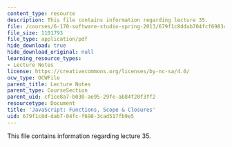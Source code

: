 ```yaml
---
content_type: resource
description: This file contains information regarding lecture 35.
file: /courses/6-170-software-studio-spring-2013/679f1c8ddab704fcf6983cad517fb9e5_MIT6_170S13_35-java-fn-cls.pdf
file_size: 1101793
file_type: application/pdf
hide_download: true
hide_download_original: null
learning_resource_types:
- Lecture Notes
license: https://creativecommons.org/licenses/by-nc-sa/4.0/
ocw_type: OCWFile
parent_title: Lecture Notes
parent_type: CourseSection
parent_uid: cf1ce8a7-b030-ae95-29fe-ab84f20f3ff2
resourcetype: Document
title: 'JavaScript: Functions, Scope & Closures'
uid: 679f1c8d-dab7-04fc-f698-3cad517fb9e5
---
```

This file contains information regarding lecture 35.